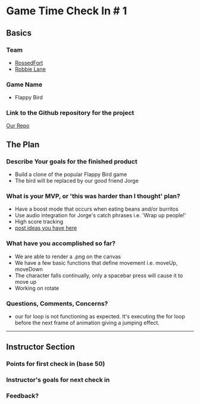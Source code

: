 # Game Time Check In # 1

## Basics

### Team
- [RossedFort](https://github.com/rossedfort)
- [Robbie Lane](https://github.com/robbielane)

### Game Name
- Flappy Bird

### Link to the Github repository for the project
[Our Repo](https://github.com/robbielane/flappy-bird)

## The Plan

### Describe Your goals for the finished product

- Build a clone of the popular Flappy Bird game
- The bird will be replaced by our good friend Jorge

### What is your MVP, or 'this was harder than I thought' plan?

- Have a boost mode that occurs when eating beans and/or burritos
- Use audio integration for Jorge's catch phrases i.e. 'Wrap up people!'
- High score tracking
- [post ideas you have here](https://github.com/robbielane/flappy-bird/issues)

### What have you accomplished so far?

- We are able to render a .png on the canvas
- We have a few basic functions that define movement i.e. moveUp, moveDown
- The character falls continually, only a spacebar press will cause it to move up
- Working on rotate

### Questions, Comments, Concerns?

- our for loop is not functioning as expected. It's executing the for loop before
the next frame of animation giving a jumping effect.

-----

## Instructor Section

### Points for first check in (base 50)

### Instructor's goals for next check in

### Feedback?
